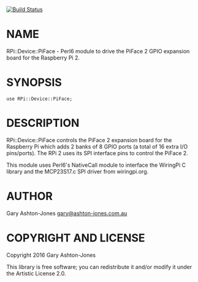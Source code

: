 [![Build Status](https://travis-ci.org/garyaj/perl6-raspberry-pi-device-piface.svg?branch=master)](https://travis-ci.org/garyaj/perl6-raspberry-pi-device-piface)

NAME
====

RPi::Device::PiFace - Perl6 module to drive the PiFace 2 GPIO expansion board
for the Raspberry Pi 2.

SYNOPSIS
========

    use RPi::Device::PiFace;

DESCRIPTION
===========

RPi::Device::PiFace controls the PiFace 2 expansion board for the Raspberry Pi 
which adds 2 banks of 8 GPIO ports (a total of 16 extra I/O pins/ports). The
RPi 2 uses its SPI interface pins to control the PiFace 2.

This module uses Perl6's NativeCall module to interface the WiringPi C library
and the MCP23S17.c SPI driver from wiringpi.org.

AUTHOR
======

Gary Ashton-Jones <gary@ashton-jones.com.au>

COPYRIGHT AND LICENSE
=====================

Copyright 2016 Gary Ashton-Jones

This library is free software; you can redistribute it and/or modify it under
the Artistic License 2.0.
